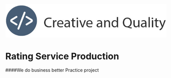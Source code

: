 ![Tem Logo](https://github.com/Creative-and-quality/Rating-Service-Production/blob/master/logo.jpg)
# Rating Service Production
####We do business better
Practice project
